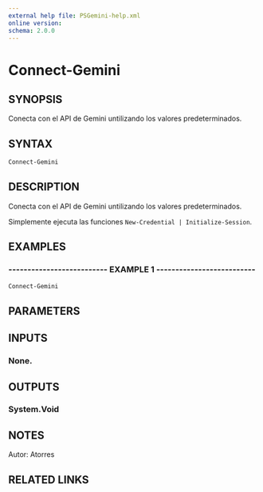 ```yaml
---
external help file: PSGemini-help.xml
online version: 
schema: 2.0.0
---
```


# Connect-Gemini

## SYNOPSIS
Conecta con el API de Gemini untilizando los valores predeterminados.

## SYNTAX

```powershell
Connect-Gemini
```

## DESCRIPTION
Conecta con el API de Gemini untilizando los valores predeterminados.

Simplemente ejecuta las funciones `New-Credential | Initialize-Session`.

## EXAMPLES

### -------------------------- EXAMPLE 1 --------------------------
```powershell
Connect-Gemini
```

## PARAMETERS

## INPUTS

### None.

## OUTPUTS

### System.Void

## NOTES
Autor: Atorres

## RELATED LINKS

